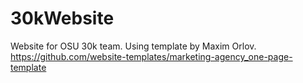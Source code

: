 # 30kWebsite
Website for OSU 30k team. Using template by Maxim Orlov. 
https://github.com/website-templates/marketing-agency_one-page-template
